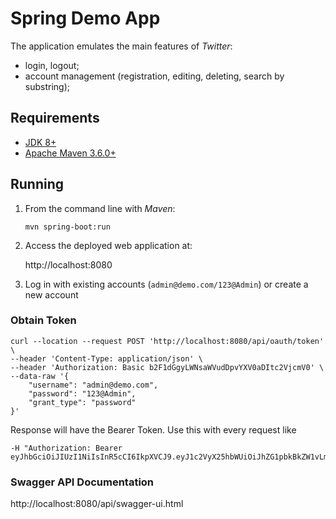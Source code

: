 
# Spring Demo App



The application emulates the main features of *Twitter*:
* login, logout;
* account management (registration, editing, deleting, search by substring);


## Requirements

* [JDK 8+](http://www.oracle.com/technetwork/java/javase/downloads/index.html)
* [Apache Maven 3.6.0+](https://maven.apache.org/download.cgi)

## Running


1. From the command line with *Maven*:

   `mvn spring-boot:run` 

1. Access the deployed web application at:

   http://localhost:8080

1. Log in with existing accounts (`admin@demo.com/123@Admin`) or create a new account

### Obtain Token

```curl
curl --location --request POST 'http://localhost:8080/api/oauth/token' \
--header 'Content-Type: application/json' \
--header 'Authorization: Basic b2F1dGgyLWNsaWVudDpvYXV0aDItc2VjcmV0' \
--data-raw '{
    "username": "admin@demo.com",
    "password": "123@Admin",
    "grant_type": "password"
}'
```

Response will have the Bearer Token. Use this with every request like
```aidl
-H "Authorization: Bearer eyJhbGciOiJIUzI1NiIsInR5cCI6IkpXVCJ9.eyJ1c2VyX25hbWUiOiJhZG1pbkBkZW1vLmNvbSIsInNjb3BlIjpbIndyaXRlIiwicmVhZCJdLCJpZCI6ImZmODA4MDgxNzk4NGQ1NDIwMTc5ODRkNTUwYWMwMDAxIiwiZXhwIjoxNjIxNDQyMTgxLCJhdXRob3JpdGllcyI6WyJST0xFX0FETUlOIl0sImp0aSI6IktzbjR3RnBBVjBRbVQtQTduSERpRHhlZlZCdyIsImNsaWVudF9pZCI6Im9hdXRoMi1jbGllbnQifQ.hOfEJSH0qbppBAld0dPcWPNCU2CNvVLaG91cvcg0RKE"
```

### Swagger API Documentation 

http://localhost:8080/api/swagger-ui.html

